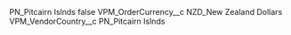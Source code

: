 <?xml version="1.0" encoding="UTF-8"?>
<CustomMetadata xmlns="http://soap.sforce.com/2006/04/metadata" xmlns:xsi="http://www.w3.org/2001/XMLSchema-instance" xmlns:xsd="http://www.w3.org/2001/XMLSchema">
    <label>PN_Pitcairn Islnds</label>
    <protected>false</protected>
    <values>
        <field>VPM_OrderCurrency__c</field>
        <value xsi:type="xsd:string">NZD_New Zealand Dollars</value>
    </values>
    <values>
        <field>VPM_VendorCountry__c</field>
        <value xsi:type="xsd:string">PN_Pitcairn Islnds</value>
    </values>
</CustomMetadata>
